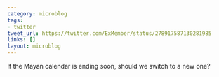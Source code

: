 ```yaml
---
category: microblog
tags:
- twitter
tweet_url: https://twitter.com/ExMember/status/278917587130281985
links: []
layout: microblog
---
```

If the Mayan calendar is ending soon, should we switch to a new one?
